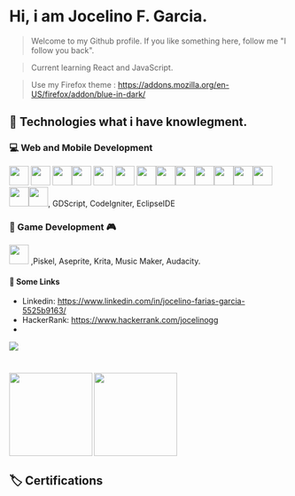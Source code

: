 <h1>Hi, i am Jocelino F. Garcia.</h1>

> Welcome to my Github profile. If you like something here, follow me "I follow you back".

> Current learning React and JavaScript.

> Use my Firefox theme : https://addons.mozilla.org/en-US/firefox/addon/blue-in-dark/
## :scroll: Technologies what i have knowlegment.

### :computer: Web and Mobile Development

<img height="35px" width="35px" disabled src="https://cdn.jsdelivr.net/gh/devicons/devicon/icons/python/python-original.svg" /> <img height="35px" width="35px" src="https://cdn.jsdelivr.net/gh/devicons/devicon/icons/php/php-original.svg" /> <img height="35px" width="35px" src="https://cdn.jsdelivr.net/gh/devicons/devicon/icons/html5/html5-original.svg" /><img height="35px" width="35px" src="https://cdn.jsdelivr.net/gh/devicons/devicon/icons/css3/css3-original.svg" />
<img height="35px" width="35px" src="https://cdn.jsdelivr.net/gh/devicons/devicon/icons/javascript/javascript-original.svg" /> <img height="35px" width="35px" src="https://cdn.jsdelivr.net/gh/devicons/devicon/icons/c/c-original.svg" /> <img height="35px" width="35px" src="https://cdn.jsdelivr.net/gh/devicons/devicon/icons/bootstrap/bootstrap-plain-wordmark.svg" /><img height="35px" width="35px" src="https://cdn.jsdelivr.net/gh/devicons/devicon/icons/react/react-original.svg" /><img height="35px" width="35px" src="https://cdn.jsdelivr.net/gh/devicons/devicon/icons/pycharm/pycharm-original.svg" /><img height="35px" width="35px" src="https://cdn.jsdelivr.net/gh/devicons/devicon/icons/vscode/vscode-original.svg" /><img height="35px" width="35px" src="https://cdn.jsdelivr.net/gh/devicons/devicon/icons/jupyter/jupyter-original-wordmark.svg" /><img height="35px" width="35px" src="https://cdn.jsdelivr.net/gh/devicons/devicon/icons/mysql/mysql-original.svg" /><img height="35px" width="35px" src="https://cdn.jsdelivr.net/gh/devicons/devicon/icons/postgresql/postgresql-original-wordmark.svg" />
<img height="35px" width="35px" src="https://cdn.jsdelivr.net/gh/devicons/devicon/icons/figma/figma-original.svg" /><img height="35px" width="35px" src="https://cdn.jsdelivr.net/gh/devicons/devicon/icons/android/android-plain.svg" />, GDScript, CodeIgniter, EclipseIDE

### :space_invader: Game Development :video_game: 
 <img height="35px" width="35px" src="https://cdn.jsdelivr.net/gh/devicons/devicon/icons/godot/godot-original.svg" /> ,Piskel, Aseprite, Krita, Music Maker, Audacity.

#### :busts_in_silhouette: Some Links
 - Linkedin: https://www.linkedin.com/in/jocelino-farias-garcia-5525b9163/
 - HackerRank: https://www.hackerrank.com/jocelinogg
 - 
<img align="left" src="https://visitor-badge.laobi.icu/badge?page_id=jocelinoFG017.jocelinoFG017" />
<br>
<h1 align="center"></h1>
<img  align="left" height="150px" src="https://github-readme-stats.vercel.app/api?username=jocelinoFG017&show_icons=true&theme=merko">
<img  align="center" height="150px" src="https://github-readme-stats.vercel.app/api/top-langs/?username=jocelinoFG017&langs_count=6&layout=compact">

## :label: Certifications
